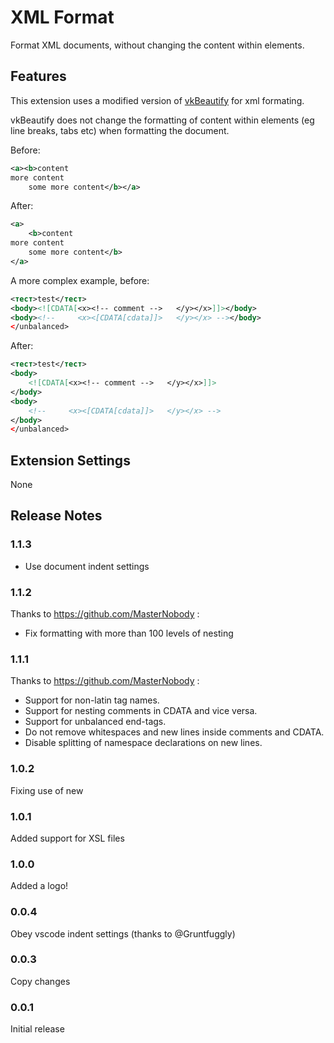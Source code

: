 # XML Format

Format XML documents, without changing the content within elements.

## Features

This extension uses a modified version of [vkBeautify](https://github.com/vkiryukhin/vkBeautify) for xml formating.

vkBeautify does not change the formatting of content within elements (eg line breaks, tabs etc) when formatting the document.

Before:

```xml
<a><b>content
more content
    some more content</b></a>
```

After:

```xml
<a>
	<b>content
more content
    some more content</b>
</a>
```

A more complex example, before:

```xml
<тест>test</тест>
<body><![CDATA[<x><!-- comment -->   </y></x>]]></body>
<body><!--     <x><[CDATA[cdata]]>   </y></x> --></body>
</unbalanced>
```

After:

```xml
<тест>test</тест>
<body>
	<![CDATA[<x><!-- comment -->   </y></x>]]>
</body>
<body>
	<!--     <x><[CDATA[cdata]]>   </y></x> -->
</body>
</unbalanced>
```

## Extension Settings

None

## Release Notes

### 1.1.3

-   Use document indent settings

### 1.1.2

Thanks to https://github.com/MasterNobody :

-   Fix formatting with more than 100 levels of nesting

### 1.1.1

Thanks to https://github.com/MasterNobody :

-   Support for non-latin tag names.
-   Support for nesting comments in CDATA and vice versa.
-   Support for unbalanced end-tags.
-   Do not remove whitespaces and new lines inside comments and CDATA.
-   Disable splitting of namespace declarations on new lines.

### 1.0.2

Fixing use of new

### 1.0.1

Added support for XSL files

### 1.0.0

Added a logo!

### 0.0.4

Obey vscode indent settings (thanks to @Gruntfuggly)

### 0.0.3

Copy changes

### 0.0.1

Initial release
